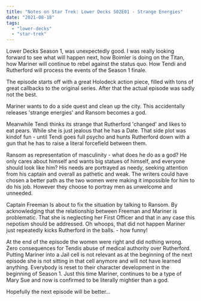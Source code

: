 ```yaml
---
title: "Notes on Star Trek: Lower Decks S02E01 - Strange Energies"
date: "2021-08-18"
tags: 
  - "lower-decks"
  - "star-trek"
---
```


Lower Decks Season 1, was unexpectedly good. I was really looking forward to see what will happen next, how Boimler is doing on the Titan, how Mariner will continue to rebel against the status quo. How Tendi and Rutherford will process the events of the Season 1 finale.

The episode starts off with a great Holodeck action piece, filled with tons of great callbacks to the original series. After that the actual episode was sadly not the best.

Mariner wants to do a side quest and clean up the city. This accidentally releases 'strange energies' and Ransom becomes a god.

Meanwhile Tendi thinks its strange that Rutherford 'changed' and likes to eat pears. While she is just jealous that he has a Date. That side plot was kindof fun - until Tendi goes full psycho and hunts Rutherford down with a gun that he has to raise a literal forcefield between them.

Ransom as representation of masculinity - what does he do as a god? He only cares about himself and wants big statues of himself, and everyone should look like him? His needs are portrayed as needy, seeking attention from his captain and overall as pathetic and weak. The writers could have chosen a better path as the two women were making it impossible for him to do his job. However they choose to portray men as unwelcome and unneeded.

Captain Freeman Is about to fix the situation by talking to Ransom. By acknowledging that the relationship between Freeman and Mariner is problematic. That she is neglecting her First Officer and that in any case this nepotism should be addressed. Oh whoops, that did not happen Mariner just repeatedly kicks Rutherford in the balls. - how funny!

At the end of the episode the women were right and did nothing wrong. Zero consequences for Tendis abuse of medical authority over Rutherford. Putting Mariner into a Jail cell is not relevant as at the beginning of the next episode she is not sitting in that cell anymore and will not have learned anything. Everybody is reset to their character development in the beginning of Season 1. Just this time Mariner, continues to be a type of Mary Sue and now is confirmed to be literally mightier than a god.

Hopefully the next episode will be better...
